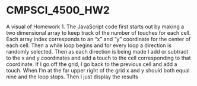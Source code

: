 # CMPSCI_4500_HW2
A visual of Homework 1. 
The JavaScript code first starts out by making a two dimensional array to keep track of the number of touches for each cell. Each array index corresponds to an “x” and “y” coordinate for the center of each cell. Then a while loop begins and for every loop a direction is randomly selected. Then as each direction is being made I add or subtract to the x and y coordinates and add a touch to the cell corresponding to that coordinate. If I go off the grid, I go back to the previous cell and add a touch. When I’m at the far upper right of the grid x and y should both equal nine and the loop stops. Then I just display the results
